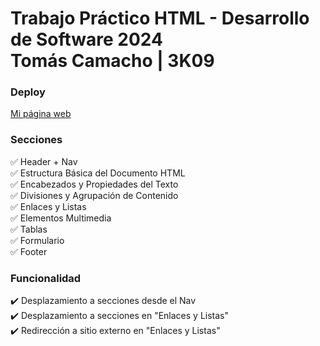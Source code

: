 # Trabajo Práctico HTML - Desarrollo de Software 2024 <br/> Tomás Camacho | 3K09

### Deploy

[Mi página web](https://tomicamacho.github.io/TP-HTML---Desarrollo-de-Software/)



### Secciones

✅ Header + Nav <br/>
✅ Estructura Básica del Documento HTML <br/>
✅ Encabezados y Propiedades del Texto <br/>
✅ Divisiones y Agrupación de Contenido <br/>
✅ Enlaces y Listas <br/>
✅ Elementos Multimedia <br/>
✅ Tablas <br/>
✅ Formulario <br/>
✅ Footer



### Funcionalidad

✔️ Desplazamiento a secciones desde el Nav <br/>
✔️ Desplazamiento a secciones en "Enlaces y Listas" <br/>
✔️ Redirección a sitio externo en "Enlaces y Listas" <br/>
